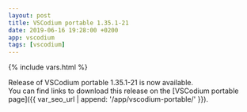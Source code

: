 ```yaml
---
layout: post
title: VSCodium portable 1.35.1-21
date: 2019-06-16 19:28:00 +0200
app: vscodium
tags: [vscodium]
---
```

{% include vars.html %}

Release of VSCodium portable 1.35.1-21 is now available.<br />
You can find links to download this release on the [VSCodium portable page]({{ var_seo_url | append: '/app/vscodium-portable/' }}).